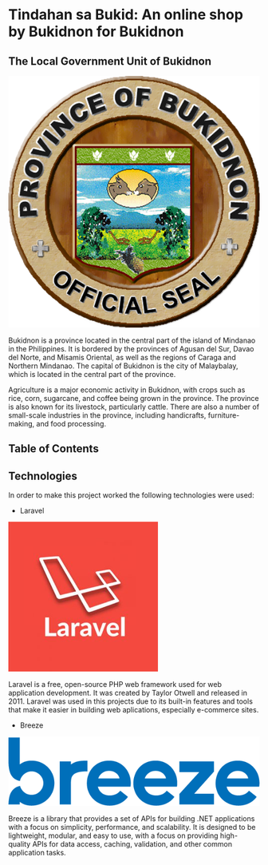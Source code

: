 # Tindahan sa Bukid: An online shop by Bukidnon for Bukidnon

## The Local Government Unit of Bukidnon
![Bukidnon Official Seal](./img/bukidnon_seal.png)

Bukidnon is a province located in the central part of the island of Mindanao in the Philippines. It is bordered by the provinces of Agusan del Sur, Davao del Norte, and Misamis Oriental, as well as the regions of Caraga and Northern Mindanao. The capital of Bukidnon is the city of Malaybalay, which is located in the central part of the province.

Agriculture is a major economic activity in Bukidnon, with crops such as rice, corn, sugarcane, and coffee being grown in the province. The province is also known for its livestock, particularly cattle. There are also a number of small-scale industries in the province, including handicrafts, furniture-making, and food processing.

## Table of Contents

## Technologies

In order to make this project worked the following technologies were used:

* Laravel 

![Laravel](./img/Laravel-logo-300x300.jpg)

Laravel is a free, open-source PHP web framework used for web application development. It was created by Taylor Otwell and released in 2011. Laravel was used in this projects due to its built-in features and tools that make it easier in building web aplications, especially e-commerce sites.

* Breeze

![Laravel](./img/breeze-logo-blue.png)

Breeze is a library that provides a set of APIs for building .NET applications with a focus on simplicity, performance, and scalability. It is designed to be lightweight, modular, and easy to use, with a focus on providing high-quality APIs for data access, caching, validation, and other common application tasks.
